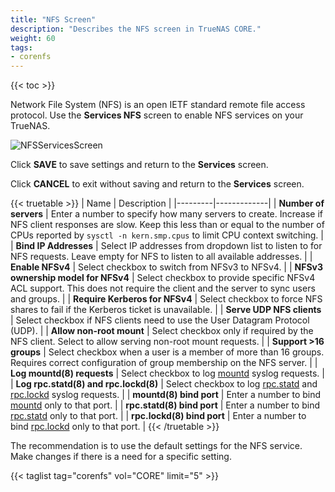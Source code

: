 ```yaml
---
title: "NFS Screen"
description: "Describes the NFS screen in TrueNAS CORE."
weight: 60
tags:
- corenfs
---
```


{{< toc >}}

Network File System (NFS) is an open IETF standard remote file access protocol. Use the **Services NFS** screen to enable NFS services on your TrueNAS.

![NFSServicesScreen](/images/CORE/Services/NFSServicesScreen.png "Services NFS Add")

Click **SAVE** to save settings and return to the **Services** screen.

Click **CANCEL** to exit without saving and return to the **Services** screen.

{{< truetable >}}
| Name | Description |
|---------|-------------|
| **Number of servers** | Enter a number to specify how many servers to create. Increase if NFS client responses are slow. Keep this less than or equal to the number of CPUs reported by `sysctl -n kern.smp.cpus` to limit CPU context switching. |
| **Bind IP Addresses** | Select IP addresses from dropdown list to listen to for NFS requests. Leave empty for NFS to listen to all available addresses. |
| **Enable NFSv4** | Select checkbox to switch from NFSv3 to NFSv4. |
| **NFSv3 ownership model for NFSv4** |  Select checkbox to provide specific NFSv4 ACL support. This does not require the client and the server to sync users and groups. |
| **Require Kerberos for NFSv4** | Select checkbox to force NFS shares to fail if the Kerberos ticket is unavailable. |
| **Serve UDP NFS clients** | Select checkbox if NFS clients need to use the User Datagram Protocol (UDP). |
| **Allow non-root mount** | Select checkbox only if required by the NFS client. Select to allow serving non-root mount requests. |
| **Support >16 groups**  | Select checkbox when a user is a member of more than 16 groups. Requires correct configuration of group membership on the NFS server. |
| **Log mountd(8) requests** | Select checkbox to log [mountd](https://www.freebsd.org/cgi/man.cgi?query=mountd) syslog requests. |
| **Log rpc.statd(8) and rpc.lockd(8)** | Select checkbox to log [rpc.statd](https://www.freebsd.org/cgi/man.cgi?query=rpc.statd) and [rpc.lockd](https://www.freebsd.org/cgi/man.cgi?query=rpc.lockd) syslog requests. |
| **mountd(8) bind port** | Enter a number to bind [mountd](https://www.freebsd.org/cgi/man.cgi?query=mountd) only to that port. |
| **rpc.statd(8) bind port** | Enter a number to bind [rpc.statd](https://www.freebsd.org/cgi/man.cgi?query=rpc.statd) only to that port. |
| **rpc.lockd(8) bind port** | Enter a number to bind [rpc.lockd](https://www.freebsd.org/cgi/man.cgi?query=rpc.lockd) only to that port. |
{{< /truetable >}}

The recommendation is to use the default settings for the NFS service. Make changes if there is a need for a specific setting.

{{< taglist tag="corenfs" vol="CORE" limit="5" >}}